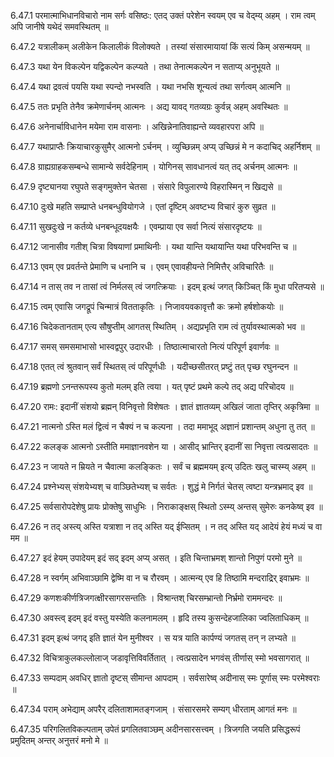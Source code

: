 6.47.1
परमात्माभिधानविचारो नाम सर्गः 
वसिष्ठः:
एतद् उक्तं परेशेन स्वयम् एव च वेद्म्य् अहम् ।
राम त्वम् अपि जानीषे यथेदं समवस्थितम् ॥


6.47.2
यत्रालीकम् अलीकेन किलालीकं विलोक्यते ।
तस्यां संसारमायायां किं सत्यं किम् असन्मयम् ॥


6.47.3
यथा येन विकल्पेन यद्विकल्पेन कल्प्यते ।
तथा तेनात्मकल्पेन न सताप्य् अनुभूयते ॥


6.47.4
यथा द्रवत्वं पयसि यथा स्पन्दो नभस्वति ।
यथा नभसि शून्यत्वं तथा सर्गत्वम् आत्मनि ॥


6.47.5
ततः प्रभृति तेनैव क्रमेणार्चनम् आत्मनः ।
अद्य यावद् गतव्यग्रः कुर्वन्न् अहम् अवस्थितः ॥


6.47.6
अनेनार्चाविधानेन मयेमा राम वासनाः ।
अखिन्नेनातिवाह्यन्ते व्यवहारपरा अपि ॥


6.47.7
यथाप्राप्तैः क्रियाचारकुसुमैर् आत्मनो ऽर्चनम् ।
व्युच्छिन्नम् अप्य् उच्छिन्नं मे न कदाचिद् अहर्निशम् ॥


6.47.8
ग्राह्यग्राहकसम्बन्धे सामान्ये सर्वदेहिनाम् ।
योगिनस् सावधानत्वं यत् तद् अर्चनम् आत्मनः ॥


6.47.9
दृष्ट्यानया रघुपते सङ्गमुक्तेन चेतसा ।
संसारे विपुलारण्ये विहरास्मिन् न खिद्यसे ॥


6.47.10
दुःखे महति सम्प्राप्ते धनबन्धुवियोगजे ।
एतां दृष्टिम् अवष्टभ्य विचारं कुरु सुव्रत ॥


6.47.11
सुखदुःखे न कर्तव्ये धनबन्धूदयक्षयैः ।
एवम्प्राया एव सर्वा नित्यं संसारदृष्टयः ॥


6.47.12
जानासीव गतीश् चित्रा विषयाणां प्रमाथिनीः ।
यथा यान्ति यथायान्ति यथा परिभवन्ति च ॥


6.47.13
एवम् एव प्रवर्तन्ते प्रेमाणि च धनानि च ।
एवम् एवावहीयन्ते निमित्तैर् अविचारितैः ॥


6.47.14
न तास् तव न तासां त्वं निर्मलस् त्वं जगत्क्रियाः ।
इदम् इत्थं जगत् किञ्चित् किं मुधा परितप्यसे ॥


6.47.15
त्वम् एवासि जगद्रूपं चिन्मात्रं वितताकृतिः ।
निजावयवकावृत्तौ कः क्रमो हर्षशोकयोः ॥


6.47.16
चिदेकतानताम् एत्य सौषुप्तीम् आगतस् स्थितिम् ।
अद्यप्रभृति राम त्वं तुर्यावस्थात्मको भव ॥


6.47.17
समस् समसमाभासो भास्वद्वपुर् उदारधीः ।
तिष्ठात्माचारतो नित्यं परिपूर्ण इवार्णवः ॥


6.47.18
एतत् त्वं श्रुतवान् सर्वं स्थितस् त्वं परिपूर्णधीः ।
यदीच्छसीतरत् प्रष्टुं तत् पृच्छ रघुनन्दन ॥


6.47.19
ब्रह्मणो ऽनन्तरूपस्य कुतो मलम् इति त्वया ।
यत् पृष्टं प्रथमे कल्पे तद् अद्य परिचोदय ॥


6.47.20
रामः:
इदानीं संशयो ब्रह्मन् विनिवृत्तो विशेषतः ।
ज्ञातं ज्ञातव्यम् अखिलं जाता तृप्तिर् अकृत्रिमा ॥


6.47.21
नात्मनो ऽस्ति मलं द्वित्वं न चैक्यं न च कल्पना ।
तदा ममाभूद् अज्ञानं प्रशान्तम् अधुना तु तत् ॥


6.47.22
कलङ्क आत्मनो ऽस्तीति ममाज्ञानवशेन या ।
आसीद् भ्रान्तिर् इदानीं सा निवृत्ता त्वत्प्रसादतः ॥


6.47.23
न जायते न म्रियते न चैवात्मा कलङ्कितः ।
सर्वं च ब्रह्ममयम् इत्य् उदितः खलु चास्म्य् अहम् ॥


6.47.24
प्रश्नेभ्यस् संशयेभ्यश् च वाञ्छितेभ्यश् च सर्वतः ।
शुद्धं मे निर्गतं चेतस् त्वष्टा यन्त्रभ्रमाद् इव ॥


6.47.25
सर्वसारोपदेशेषु प्रायः प्रोक्तेषु साधुभिः ।
निराकाङ्क्षस् स्थितो ऽस्म्य् अन्तस् सुमेरुः कनकेष्व् इव ॥


6.47.26
न तद् अस्त्य् अस्ति यत्राशा न तद् अस्ति यद् ईप्सितम् ।
न तद् अस्ति यद् आदेयं हेयं मध्यं च वा मम ॥


6.47.27
इदं हेयम् उपादेयम् इदं सद् इदम् अप्य् असत् ।
इति चिन्ताभ्रमश् शान्तो निपुणं परमो मुने ॥


6.47.28
न स्वर्गम् अभिवाञ्छामि द्वेष्मि वा न च रौरवम् ।
आत्मन्य् एव हि तिष्ठामि मन्दराद्रिर् इवाभ्रमः ॥


6.47.29
कणशःकीर्णत्रिजगत्क्षीरसागरसन्ततिः ।
विश्रान्तश् चिरसम्भ्रान्तो निर्भ्रमो राममन्दरः ॥


6.47.30
अवस्त्व् इदम् इदं वस्तु यस्येति कलनामलम् ।
हृदि तस्य कुसन्देहजालिका ज्वलिताधिकम् ॥


6.47.31
इदम् इत्थं जगद् इति ज्ञातं येन मुनीश्वर ।
स यत्र याति कार्पण्यं जगतस् तन् न लभ्यते ॥


6.47.32
विचित्राकुलकल्लोलाज् जडावृत्तिविवर्तितात् ।
त्वत्प्रसादेन भगवंस् तीर्णास् स्मो भवसागरात् ॥


6.47.33
सम्पदाम् अवधिर् ज्ञातो दृष्टस् सीमान्त आपदाम् ।
सर्वसारेष्व् अदीनास् स्मः पूर्णास् स्मः परमेश्वराः ॥


6.47.34
पराम् अभेद्याम् अपरैर् दलिताशामतङ्गजाम् ।
संसारसमरे सम्यग् धीरताम् आगतं मनः ॥


6.47.35
परिगलितविकल्पताम् उपेतं प्रगलितवाञ्छम् अदीनसारसत्त्वम् ।
त्रिजगति जयति प्रसिद्धरूपं प्रमुदितम् अन्तर् अनुत्तरं मनो मे ॥

